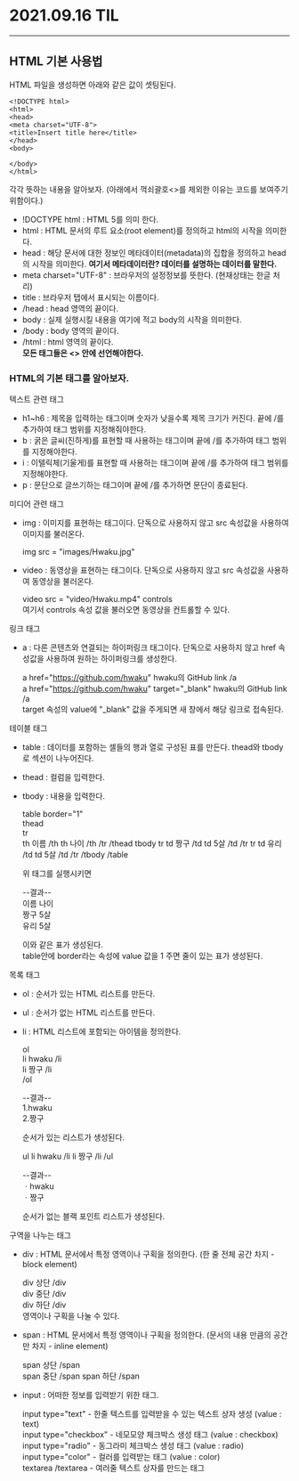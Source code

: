2021.09.16 TIL
===
---
## HTML 기본 사용법
HTML 파일을 생성하면 아래와 같은 값이 셋팅된다.  

    <!DOCTYPE html>
    <html>
    <head>
    <meta charset="UTF-8">
    <title>Insert title here</title>
    </head>
    <body>
    
    </body>
    </html>
 각각 뜻하는 내용을 알아보자.  (아래에서 꺽쇠괄호<>를 제외한 이유는 코드를 보여주기 위함이다.)
- !DOCTYPE html : HTML 5를 의미 한다.
- html : HTML 문서의 루트 요소(root element)를 정의하고 html의 시작을 의미한다.
- head : 해당 문서에 대한 정보인 메타데이터(metadata)의 집합을 정의하고 head의 시작을 의미한다.
**여기서 메타데이터란? 데이터를 설명하는 데이터를 말한다.**
- meta charset="UTF-8" : 브라우저의 설정정보를 뜻한다. (현재상태는 한글 처리)
- title : 브라우저 탭에서 표시되는 이름이다.
- /head : head 영역의 끝이다.
- body : 실제 실행시킬 내용을 여기에 적고 body의 시작을 의미한다.
- /body : body 영역의 끝이다.
- /html : html 영역의 끝이다.  
**모든 태그들은 <> 안에 선언해야한다.**
  
### HTML의 기본 태그를 알아보자.
텍스트 관련 태그
- h1~h6 : 제목을 입력하는 태그이며 숫자가 낮을수록 제목 크기가 커진다. 끝에 /를 추가하여 태그 범위를 지정해줘야한다.
- b : 굵은 글씨(진하게)를 표현할 때 사용하는 태그이며 끝에 /를 추가하여 태그 범위를 지정해야한다.
- i : 이텔릭체(기울게)를 표현할 때 사용하는 태그이며 끝에 /를 추가하여 태그 범위를 지정해야한다.
- p : 문단으로 글쓰기하는 태그이며 끝에 /를 추가하면 문단이 종료된다.
  
미디어 관련 태그
- img : 이미지를 표현하는 태그이다. 단독으로 사용하지 않고 src 속성값을 사용하여 이미지를 불러온다.  
  

    img src = "images/Hwaku.jpg"
- video : 동영상을 표현하는 태그이다. 단독으로 사용하지 않고 src 속성값을 사용하여 동영상을 불러온다.  
  

    video src = "video/Hwaku.mp4" controls  
    여기서 controls 속성 값을 불러오면 동영상을 컨트롤할 수 있다.  
  
링크 태그
- a : 다른 콘텐츠와 연결되는 하이퍼링크 태그이다. 단독으로 사용하지 않고 href 속성값을 사용하여 원하는 하이퍼링크를 생성한다.  
  

    a href="https://github.com/hwaku" hwaku의 GitHub link /a  
    a href="https://github.com/hwaku" target="_blank" hwaku의 GitHub link /a  
    target 속성의 value에 "_blank" 값을 주게되면 새 창에서 해당 링크로 접속된다.  
  
테이블 태그
- table : 데이터를 포함하는 셀들의 행과 열로 구성된 표를 만든다. thead와 tbody로 섹션이 나누어진다.
- thead : 컬럼을 입력한다.
- tbody : 내용을 입력한다.  
  
    
    table border="1"  
    thead  
      tr  
        th 이름 /th
        th 나이 /th
      /tr
    /thead
    tbody
      tr
        td 짱구 /td
        td 5살 /td
      /tr
      tr
        td 유리 /td
        td 5살 /td
      /tr
    /tbody
    /table  

    위 태그를 실행시키면  
      
    --결과--  
    이름 나이  
    짱구 5살  
    유리 5살  

    이와 같은 표가 생성된다.  
    table안에 border라는 속성에 value 값을 1 주면 줄이 있는 표가 생성된다.
  
목록 태그
- ol : 순서가 있는 HTML 리스트를 만든다.
- ul : 순서가 없는 HTML 리스트를 만든다.
- li : HTML 리스트에 포함되는 아이템을 정의한다.  
  

    ol  
      li hwaku /li  
      li 짱구 /li  
    /ol  
    
    --결과--  
    1.hwaku  
    2.짱구    

    순서가 있는 리스트가 생성된다.  
  
    ul
      li hwaku /li
      li 짱구 /li
    /ul
    
    --결과--  
    ㆍhwaku  
    ㆍ짱구 

    순서가 없는 블랙 포인트 리스트가 생성된다.  
  
구역을 나누는 태그
- div : HTML 문서에서 특정 영역이나 구획을 정의한다. (한 줄 전체 공간 차지 - block element)  
  

    div 상단 /div   
    div 중단 /div   
    div 하단 /div  
    영역이나 구획을 나눌 수 있다.  
  
- span : HTML 문서에서 특정 영역이나 구획을 정의한다. (문서의 내용 만큼의 공간만 차지 - inline element)  
  

    span 상단 /span  
    span 중단 /span
    span 하단 /span   
  
- input : 어떠한 정보를 입력받기 위한 태그. 
  
  
    input type="text"  - 한줄 텍스트를 입력받을 수 있는 텍스트 상자 생성 (value : text)  
    input type="checkbox"  - 네모모양 체크박스 생성 태그 (value : checkbox)  
    input type="radio"  - 동그라미 체크박스 생성 태그 (value : radio)  
    input type="color"  - 컬러를 입력받는 태그 (value : color)  
    textarea /textarea - 여러줄 텍스트 상자를 만드는 태그